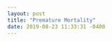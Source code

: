 ```yaml
---
layout: post
title: "Premature Mortality"
date: 2019-08-23 11:33:31 -0400
---
```

<svg class="premature-mortality-map" viewBox="0 0 900 700"></svg>
<script src="/assets/javascripts/premature-mortality-map.js"></script>